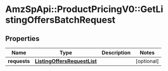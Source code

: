 # AmzSpApi::ProductPricingV0::GetListingOffersBatchRequest

## Properties
Name | Type | Description | Notes
------------ | ------------- | ------------- | -------------
**requests** | [**ListingOffersRequestList**](ListingOffersRequestList.md) |  | [optional] 

